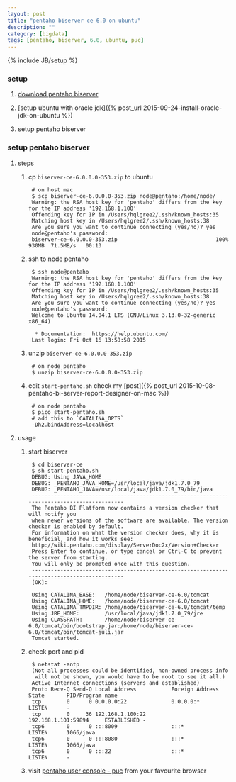 ```yaml
---
layout: post
title: "pentaho biserver ce 6.0 on ubuntu"
description: ""
category: [bigdata]
tags: [pentaho, biserver, 6.0, ubuntu, puc]
---
```

{% include JB/setup %}


### setup

1. [download pentaho biserver](http://jaist.dl.sourceforge.net/project/pentaho/Business%20Intelligence%20Server/6.0/biserver-ce-6.0.0.0-353.zip)

1. [setup ubuntu with oracle jdk]({% post_url 2015-09-24-install-oracle-jdk-on-ubuntu %})

1. setup pentaho biserver

### setup pentaho biserver

1. steps

    1. cp `biserver-ce-6.0.0.0-353.zip` to ubuntu

            # on host mac
            $ scp biserver-ce-6.0.0.0-353.zip node@pentaho:/home/node/
            Warning: the RSA host key for 'pentaho' differs from the key for the IP address '192.168.1.100'
            Offending key for IP in /Users/hqlgree2/.ssh/known_hosts:35
            Matching host key in /Users/hqlgree2/.ssh/known_hosts:38
            Are you sure you want to continue connecting (yes/no)? yes
            node@pentaho's password: 
            biserver-ce-6.0.0.0-353.zip                               100%  930MB  71.5MB/s   00:13

    1. ssh to node pentaho

            $ ssh node@pentaho
            Warning: the RSA host key for 'pentaho' differs from the key for the IP address '192.168.1.100'
            Offending key for IP in /Users/hqlgree2/.ssh/known_hosts:35
            Matching host key in /Users/hqlgree2/.ssh/known_hosts:38
            Are you sure you want to continue connecting (yes/no)? yes
            node@pentaho's password: 
            Welcome to Ubuntu 14.04.1 LTS (GNU/Linux 3.13.0-32-generic x86_64)

             * Documentation:  https://help.ubuntu.com/
            Last login: Fri Oct 16 13:58:58 2015

    1. unzip `biserver-ce-6.0.0.0-353.zip`

            # on node pentaho
            $ unzip biserver-ce-6.0.0.0-353.zip

    1. edit `start-pentaho.sh` check my [post]({% post_url 2015-10-08-pentaho-bi-server-report-designer-on-mac %})

            # on node pentaho
            $ pico start-pentaho.sh
            # add this to `CATALINA_OPTS`
            -Dh2.bindAddress=localhost

1. usage

    1. start biserver

            $ cd biserver-ce
            $ sh start-pentaho.sh
            DEBUG: Using JAVA_HOME
            DEBUG: _PENTAHO_JAVA_HOME=/usr/local/java/jdk1.7.0_79
            DEBUG: _PENTAHO_JAVA=/usr/local/java/jdk1.7.0_79/bin/java
            --------------------------------------------------------------------------------------------
            The Pentaho BI Platform now contains a version checker that will notify you
            when newer versions of the software are available. The version checker is enabled by default.
            For information on what the version checker does, why it is beneficial, and how it works see:
            http://wiki.pentaho.com/display/ServerDoc2x/Version+Checker
            Press Enter to continue, or type cancel or Ctrl-C to prevent the server from starting.
            You will only be prompted once with this question.
            --------------------------------------------------------------------------------------------
            [OK]:

            Using CATALINA_BASE:   /home/node/biserver-ce-6.0/tomcat
            Using CATALINA_HOME:   /home/node/biserver-ce-6.0/tomcat
            Using CATALINA_TMPDIR: /home/node/biserver-ce-6.0/tomcat/temp
            Using JRE_HOME:        /usr/local/java/jdk1.7.0_79/jre
            Using CLASSPATH:       /home/node/biserver-ce-6.0/tomcat/bin/bootstrap.jar:/home/node/biserver-ce-6.0/tomcat/bin/tomcat-juli.jar
            Tomcat started.

    1. check port and pid

            $ netstat -antp
            (Not all processes could be identified, non-owned process info
             will not be shown, you would have to be root to see it all.)
            Active Internet connections (servers and established)
            Proto Recv-Q Send-Q Local Address           Foreign Address         State       PID/Program name
            tcp        0      0 0.0.0.0:22              0.0.0.0:*               LISTEN      -               
            tcp        0     36 192.168.1.100:22        192.168.1.101:59894     ESTABLISHED -               
            tcp6       0      0 :::8009                 :::*                    LISTEN      1066/java       
            tcp6       0      0 :::8080                 :::*                    LISTEN      1066/java       
            tcp6       0      0 :::22                   :::*                    LISTEN      -               

    1. visit [pentaho user console - puc](http://192.168.1.100:8080/pentaho/Home) from your favourite browser
